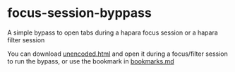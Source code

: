 # focus-session-byppass
A simple bypass to open tabs during a hapara focus session or a hapara filter session

You can download [unencoded.html](unencoded.html) and open it during a focus/filter session to run the bypass, or use the bookmark in [bookmarks.md](bookmarks.md)

